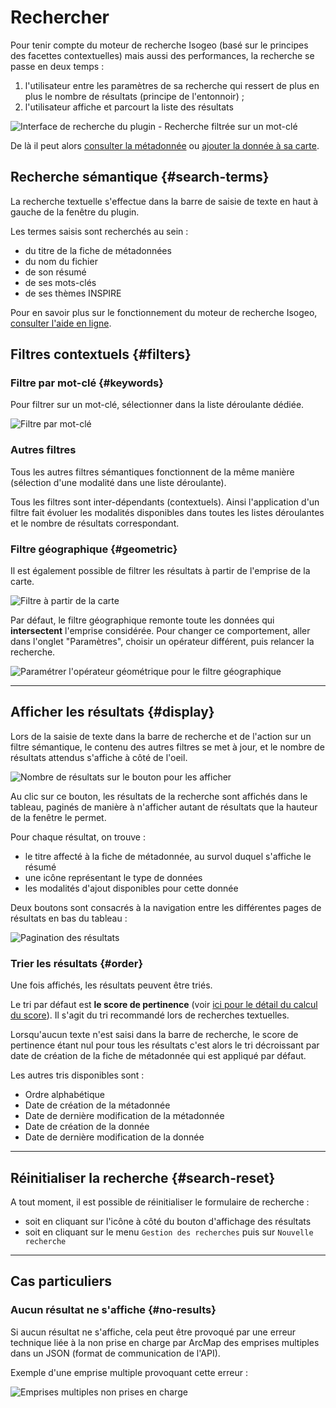 # Rechercher

Pour tenir compte du moteur de recherche Isogeo \(basé sur le principes des facettes contextuelles\) mais aussi des performances, la recherche se passe en deux temps :

1. l'utilisateur entre les paramètres de sa recherche qui ressert de plus en plus le nombre de résultats \(principe de l'entonnoir\) ;
2. l'utilisateur affiche et parcourt la liste des résultats

![](../../assets/plugin_ArcMap_search_tab_filtered_FR.png "Interface de recherche du plugin - Recherche filtrée sur un mot-clé")

De là il peut alors [consulter la métadonnée](/usage/metadata.md) ou [ajouter la donnée à sa carte](/usage/display.md).

## Recherche sémantique {#search-terms}

La recherche textuelle s'effectue dans la barre de saisie de texte en haut à gauche de la fenêtre du plugin.

Les termes saisis sont recherchés au sein :

* du titre de la fiche de métadonnées
* du nom du fichier
* de son résumé
* de ses mots-clés
* de ses thèmes INSPIRE

Pour en savoir plus sur le fonctionnement du moteur de recherche Isogeo, [consulter l'aide en ligne](http://help.isogeo.com/fr/features/inventory/search.html).

## Filtres contextuels {#filters}

### Filtre par mot-clé {#keywords}

Pour filtrer sur un mot-clé, sélectionner dans la liste déroulante dédiée.

![](../../assets/plugin_ArcMap_search_options_keywords_FR.png "Filtre par mot-clé")

### Autres filtres

Tous les autres filtres sémantiques fonctionnent de la même manière \(sélection d'une modalité dans une liste déroulante\).

Tous les filtres sont inter-dépendants \(contextuels\). Ainsi l'application d'un filtre fait évoluer les modalités disponibles dans toutes les listes déroulantes et le nombre de résultats correspondant.

### Filtre géographique {#geometric}

Il est également possible de filtrer les résultats à partir de l'emprise de la carte.

![](../../assets/plugin_ArcMap_search_options_geographic_FR.png "Filtre à partir de la carte")

Par défaut, le filtre géographique remonte toute les données qui **intersectent** l'emprise considérée. Pour changer ce comportement, aller dans l'onglet "Paramètres", choisir un opérateur différent, puis relancer la recherche.

![](../../assets/plugin_ArcMap_settings_geographic_FR.png "Paramétrer l\&apos;opérateur géométrique pour le filtre géographique")

---

## Afficher les résultats {#display}

Lors de la saisie de texte dans la barre de recherche et de l'action sur un filtre sémantique, le contenu des autres filtres se met à jour, et le nombre de résultats attendus s'affiche à côté de l'oeil.

![](../../assets/plugin_ArcMap_search_results_show_FR.png "Nombre de résultats sur le bouton pour les afficher")

Au clic sur ce bouton, les résultats de la recherche sont affichés dans le tableau, paginés de manière à n'afficher autant de résultats que la hauteur de la fenêtre le permet.

Pour chaque résultat, on trouve :

* le titre affecté à la fiche de métadonnée, au survol duquel s'affiche le résumé
* une icône représentant le type de données
* les modalités d'ajout disponibles pour cette donnée

Deux boutons sont consacrés à la navigation entre les différentes pages de résultats en bas du tableau :

![](../../assets/plugin_ArcMap_search_results_pagination_FR.png "Pagination des résultats")

### Trier les résultats {#order}

Une fois affichés, les résultats peuvent être triés.

Le tri par défaut est **le score de pertinence** \(voir [ici pour le détail du calcul du score](http://help.isogeo.com/fr/features/inventory/search.html#pertinence-)\). Il s'agit du tri recommandé lors de recherches textuelles.

Lorsqu'aucun texte n'est saisi dans la barre de recherche, le score de pertinence étant nul pour tous les résultats c'est alors le tri décroissant par date de création de la fiche de métadonnée qui est appliqué par défaut.

Les autres tris disponibles sont :

* Ordre alphabétique
* Date de création de la métadonnée
* Date de dernière modification de la métadonnée
* Date de création de la donnée
* Date de dernière modification de la donnée

---

## Réinitialiser la recherche {#search-reset}

A tout moment, il est possible de réinitialiser le formulaire de recherche :

* soit en cliquant sur l'icône à côté du bouton d'affichage des résultats
* soit en cliquant sur le menu `Gestion des recherches` puis sur `Nouvelle recherche`

---

## Cas particuliers

### Aucun résultat ne s'affiche {#no-results}

Si aucun résultat ne s'affiche, cela peut être provoqué par une erreur technique liée à la non prise en charge par ArcMap des emprises multiples dans un JSON (format de communication de l'API).

Exemple d'une emprise multiple provoquant cette erreur :

![](../../assets/plugin_ArcMap_error_geojson_multipolygon.png
 "Emprises multiples non prises en charge")
